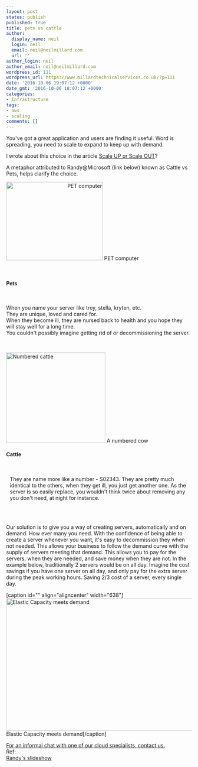 ```yaml
---
layout: post
status: publish
published: true
title: pets vs cattle
author:
  display_name: neil
  login: neil
  email: neil@neilmillard.com
  url: ''
author_login: neil
author_email: neil@neilmillard.com
wordpress_id: 111
wordpress_url: https://www.millardtechnicalservices.co.uk/?p=111
date: '2016-10-06 19:07:12 +0000'
date_gmt: '2016-10-06 18:07:12 +0000'
categories:
- Infrastructure
tags:
- aws
- scaling
comments: []
---
```

<p>You've got a great application and users are finding it useful. Word is spreading, you need to scale to expand to keep up with demand.</p>
<p>I wrote about this choice in the article&nbsp;<a href="/2016/01/20/scaling-up-or-scaling-out-aws-choices.html">Scale UP or Scale OUT</a>?</p>
<p>A metaphor attributed to Randy@Microsoft (link below) known as Cattle vs Pets, helps clarify the choice.</p>
<p><a align="right" href="https://en.wikipedia.org/wiki/Commodore_PET"><img class="size-medium" src="https://upload.wikimedia.org/wikipedia/commons/5/57/Commodore_PET2001.jpg" alt="PET computer" width="262" height="212" /></a> PET computer</p>
<p>&nbsp;</p>
<h4>Pets</h4><br />
<p>When you name your server like troy, stella, kryten, etc.<br />
They are unique, loved and cared for.<br />
When they become ill, they are nursed back to health and you hope they will stay well for a long time.<br />
You couldn't possibly imagine getting rid of or decommissioning the server.</p>
<p>&nbsp;</p>
<p align="left" ><img class="size-medium" src="https://upload.wikimedia.org/wikipedia/commons/9/95/Swiss_cow_ear_with_eartags.jpg" alt="Numbered cattle" width="269" height="244" /> A numbered cow</p>
<h4>Cattle</h4><br />
<p style="padding-left: 10px">They are name more like a number - S02343. They are pretty much identical to the others, when they get ill, you just get another one.
As the server is so easily replace, you wouldn't think twice about removing any you don't need, at night for instance.</p>
<p>&nbsp;<br />
&nbsp;</p>
<p>Our solution is to give you a way of creating servers, automatically and on demand. How ever many you need. With the confidence of being able to create a server whenever you want, it's easy to decommission they when not needed. This allows your business to follow the demand curve with the supply of servers meeting that demand. This allows you to pay for the servers, when they are needed, and save money when they are not. In the example below, traditionally 2 servers would be on all day. Imagine the cost savings if you have one server on all day, and only pay for the extra server during the peak working hours. Saving 2/3 cost of a server, every single day.</p>
<p>[caption id="" align="aligncenter" width="638"]<img class="size-medium" src="https://image.slidesharecdn.com/cpn211-131119151040-phpapp01/95/reducing-cost-maximizing-efficiency-tightening-the-belt-on-aws-cpn211-aws-reinvent-2013-22-638.jpg?cb=1434517737" alt="Elastic Capacity meets demand" width="638" height="359" /> Elastic Capacity meets demand[/caption]</p>
<p><a href="/contact/index.html">For an informal chat with one of our cloud specialists, contact us.</a><br />
Ref:<br />
<a href="https://www.slideshare.net/randybias/architectures-for-open-and-scalable-clouds">Randy's slideshow</a></p>
